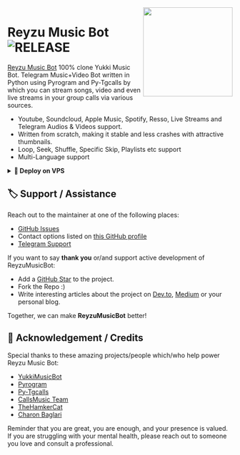 <img src="https://telegra.ph/file/2fa9b06692a764373d8ef.jpg" align="right" width="200" height="200"/>

# Reyzu Music Bot <img src="https://img.shields.io/github/v/release/Reyzuuu/ReyzuMusicBot?color=black&logo=github&logoColor=black&style=social" alt="RELEASE">

[Reyzu Music Bot](https://github.com/Reyzuuu/ReyzuMusicBot) 100% clone Yukki Music Bot. Telegram Music+Video Bot written in Python using Pyrogram and Py-Tgcalls by which you can stream songs, video and even live streams in your group calls via various sources.

* Youtube, Soundcloud, Apple Music, Spotify, Resso, Live Streams and Telegram Audios & Videos support.
* Written from scratch, making it stable and less crashes with attractive thumbnails.
* Loop, Seek, Shuffle, Specific Skip, Playlists etc support
* Multi-Language support
    
<details>
<summary><b>🔗 Deploy on VPS</b></summary>
<br>
    
## VPS Deployment
> 1. Update and Upgrade :
```console
sudo apt-get update && sudo apt-get upgrade -y
```
> 2. Installing Required Packages :
```console
sudo apt-get install python3-pip ffmpeg -y
```
> 3. Setting up PIP :
```console
sudo pip3 install -U pip
```
> 4. Installing Node :
```console
curl -fssL https://deb.nodesource.com/setup_17.x | sudo -E bash - && sudo apt-get install nodejs -y && npm i -g npm
```
> 5. Clone the Repository :
```console
git clone https://github.com/Reyzuuu/ReyzuMusicBot &&  cd ReyzuMusicBot
```
> 6. Install Requirement :
```console
pip3 install -U -r requirements.txt
```
> 7. Install pyyaml :
```console
pip3 install pyyaml==5.4
```
> 8. Setup Bash :
> Please input your vars correctly.
```console
bash setup
```
> 9. Finally Run Reyzu Music Bot
```console
bash start
```
</details>

## 🏷 Support / Assistance

Reach out to the maintainer at one of the following places:

- [GitHub Issues](https://github.com/Reyzuuu/ReyzuMusicBot/issues/new?assignees=&labels=question&template=SUPPORT_QUESTION.md&title=support%3A+)
- Contact options listed on [this GitHub profile](https://github.com/Reyzuuu)
- [Telegram Support](https://t.me/ReyzuSupport)

If you want to say **thank you** or/and support active development of ReyzuMusicBot:

- Add a [GitHub Star](https://github.com/Reyzu/ReyzuMusicBot) to the project.
- Fork the Repo :)
- Write interesting articles about the project on [Dev.to](https://dev.to/), [Medium](https://medium.com/) or your personal blog.

Together, we can make **ReyzuMusicBot** better!
## 📑 Acknowledgement / Credits

Special thanks to these amazing projects/people which/who help power Reyzu Music Bot:

- [YukkiMusicBot](https://github.com/TeamYukki/YukkiMusicBot)
- [Pyrogram](https://github.com/pyrogram/pyrogram)
- [Py-Tgcalls](https://github.com/pytgcalls/pytgcalls)
- [CallsMusic Team](https://github.com/Callsmusic)
- [TheHamkerCat](https://github.com/TheHamkerCat)
- [Charon Baglari](https://github.com/XCBv021)


Reminder that you are great, you are enough, and your presence is valued. If you are struggling with your mental health, please reach out to someone you love and consult a professional.
